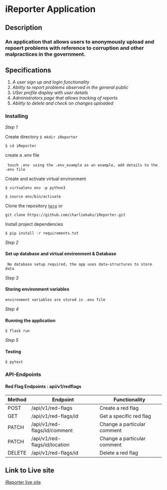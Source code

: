 # iReporter Application

## Description
### An application that allows users to anonymously upload and repoert problems with reference to corruption and other malpractices in the government. 

## Specifications
1. _A user sign up and login functionality_
2. _Ability to report problems observed in the general public_
3. _USer profile display with user details_
4. _Administrators page that allows tracking of reports_
5. _Ability to delete and check on changes uploaded_

### Installing

*Step 1*

Create directory
```$ mkdir iReporter```

```$ cd iReporter```

create a .env file

``` touch .env```
``` using the .env_example as an example, add details to the .env file```

Create and activate virtual environment

```$ virtualenv env -p python3```


```$ source env/bin/activate ```

Clone the repository [```here```](https://github.com/charliekaks/iReporter.git) or 

``` git clone https://github.com/charliekaks/iReporter.git ```

Install project dependencies 


```$ pip install -r requirements.txt```


*Step 2* 

#### Set up database and virtual environment & Database 

``` No database setup required, the app uses data-structures to store data```

*Step 3*

#### Storing environment variables 

```
environment variables are stored in .env file
```

*Step 4*

#### Running the application

```$ flask run``` 

*Step 5*

#### Testing

```$ pytest```

### API-Endpoints

#### Red Flag Endpoints : api/v1/redflags

Method | Endpoint | Functionality
--- | --- | ---
POST | /api/v1/red-flags | Create a red flag
GET | /api/v1/red-flags/id | Get a specific red flag
PATCH| /api/v1/red-flags/id/comment | Change a particular comment
PATCH | /api/v1/red-flags/id/location | Change a particular comment
DELETE | /api/v1/red-flags/id | Delete a red flag


## Link to Live site
[iReporter live site]()